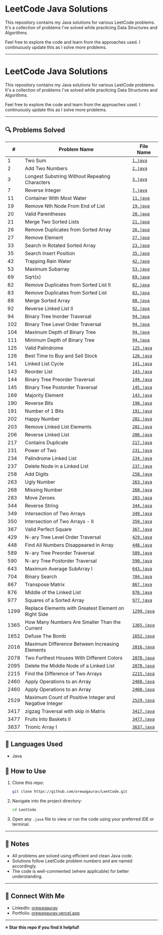 # LeetCode Java Solutions

This repository contains my Java solutions for various LeetCode problems. It's a collection of problems I’ve solved while practicing Data Structures and Algorithms.

Feel free to explore the code and learn from the approaches used. I continuously update this as I solve more problems.

---
# LeetCode Java Solutions

This repository contains my Java solutions for various LeetCode problems. It's a collection of problems I've solved while practicing Data Structures and Algorithms.

Feel free to explore the code and learn from the approaches used. I continuously update this as I solve more problems.

---

## 🔍 Problems Solved

| #   | Problem Name                                  | File Name     |
|-----|-----------------------------------------------|---------------|
| 1   | Two Sum                                       | [`1.java`](./1.java)      |
| 2   | Add Two Numbers                               | [`2.java`](./2.java)      |
| 3   | Longest Substring Without Repeating Characters| [`3.java`](./3.java)      |
| 7   | Reverse Integer                               | [`7.java`](./7.java)      |
| 11  | Container With Most Water                     | [`11.java`](./11.java)     |
| 19  | Remove Nth Node From End of List              | [`19.java`](./19.java)     |
| 20  | Valid Parentheses                             | [`20.java`](./20.java)     |
| 21  | Merge Two Sorted Lists                        | [`21.java`](./21.java)     |
| 26  | Remove Duplicates from Sorted Array           | [`26.java`](./26.java)     |
| 27  | Remove Element                                | [`27.java`](./27.java)     |
| 33  | Search in Rotated Sorted Array                | [`23.java`](./23.java)     |
| 35  | Search Insert Position                        | [`35.java`](./35.java)     |
| 42  | Trapping Rain Water                           | [`42.java`](./42.java)     |
| 53  | Maximum Subarray                              | [`53.java`](./53.java)     |
| 69  | Sqrt(x)                                       | [`69.java`](./69.java)     |
| 82  | Remove Duplicates from Sorted List II         | [`82.java`](./82.java)     |
| 83  | Remove Duplicates from Sorted List            | [`83.java`](./83.java)     |
| 88  | Merge Sorted Array                            | [`88.java`](./88.java)     |
| 92  | Reverse Linked List II                        | [`92.java`](./92.java)     |
| 94  | Binary Tree Inorder Traversal                 | [`94.java`](./94.java)     |
| 102 | Binary Tree Level Order Traversal             | [`94.java`](./94.java)     |
| 104 | Maximum Depth of Binary Tree                  | [`94.java`](./94.java)     |
| 111 | Minimum Depth of Binary Tree                  | [`94.java`](./94.java)     |
| 125 | Valid Palindrome                              | [`125.java`](./125.java)    |
| 126 | Best Time to Buy and Sell Stock               | [`126.java`](./126.java)    |
| 141 | Linked List Cycle                             | [`141.java`](./141.java)    |
| 143 | Reorder List                                  | [`143.java`](./143.java)    |
| 144 | Binary Tree Preorder Traversal                | [`144.java`](./144.java)    |
| 145 | Binary Tree Postorder Traversal               | [`145.java`](./145.java)    |
| 169 | Majority Element                              | [`143.java`](./143.java)    |
| 190 | Reverse Bits                                  | [`190.java`](./190.java)    |
| 191 | Number of 1 Bits                              | [`191.java`](./191.java)    |
| 202 | Happy Number                                  | [`202.java`](./202.java)    |
| 203 | Remove Linked List Elements                   | [`202.java`](./202.java)    |
| 206 | Reverse Linked List                           | [`206.java`](./206.java)    |
| 217 | Contains Duplicate                            | [`217.java`](./217.java)    |
| 231 | Power of Two                                  | [`231.java`](./231.java)    |
| 234 | Palindrome Linked List                        | [`234.java`](./234.java)    |
| 237 | Delete Node in a Linked List                  | [`237.java`](./237.java)    |
| 258 | Add Digits                                    | [`258.java`](./258.java)    |
| 263 | Ugly Number                                   | [`263.java`](./263.java)    |
| 268 | Missing Number                                | [`268.java`](./268.java)    |
| 283 | Move Zeroes                                   | [`283.java`](./283.java)    |
| 344 | Reverse String                                | [`344.java`](./344.java)    |
| 349 | Intersection of Two Arrays                    | [`349.java`](./349.java)    |
| 350 | Intersection of Two Arrays - II               | [`350.java`](./350.java)    |
| 367 | Valid Perfect Square                          | [`367.java`](./367.java)    |
| 429 | N-ary Tree Level Order Traversal              | [`429.java`](./429.java)    |
| 448 | Find All Numbers Disappeared in Array         | [`448.java`](./448.java)    |
| 589 | N-ary Tree Preorder Traversal                 | [`589.java`](./589.java)    |
| 590 | N-ary Tree Postorder Traversal                | [`590.java`](./590.java)    |
| 643 | Maximum Average SubArray I                    | [`643.java`](./643.java)    |
| 704 | Binary Search                                 | [`704.java`](./704.java)    |
| 867 | Transpose Matrix                              | [`867.java`](./867.java)    |
| 876 | Middle of the Linked List                     | [`876.java`](./876.java)    |
| 977 | Squares of a Sorted Array                     | [`977.java`](./977.java)    |
| 1299| Replace Elements with Greatest Element on Right Side | [`1299.java`](./1299.java)    |
| 1365| How Many Numbers Are Smaller Than the Current  | [`1365.java`](./1365.java)   |
| 1652| Defuse The Bomb                                | [`1652.java`](./1652.java)   |
| 2016| Maximum Difference Between Increasing Elements | [`2016.java`](./2016.java)   |
| 2078| Two Furthest Houses With Different Colors      | [`2078.java`](./2078.java)   |
| 2095| Delete the Middle Node of a Linked List        | [`2078.java`](./2078.java)   |
| 2215| Find the Difference of Two Arrays              | [`2215.java`](./2215.java)   |
| 2460| Apply Operations to an Array                   | [`2460.java`](./2460.java)   |
| 2460| Apply Operations to an Array                   | [`2460.java`](./2460.java)   |
| 2529| Maximum Count of Positive Integer and Negative Integer| [`2529.java`](./2529.java)   |
| 3417| zigzag Traversal with skip in Matrix           | [`3417.java`](./3417.java)   |
| 3477| Fruits Into Baskets II                         | [`3477.java`](./3477.java)   |
| 3637| Trionic Array I                                | [`3637.java`](./3637.java)   |

## 🧠 Languages Used

- Java

## 🚀 How to Use

1. Clone this repo:

   ```bash
   git clone https://github.com/orewagaurav/LeetCode.git
   ```

2. Navigate into the project directory:

   ```bash
   cd LeetCode
   ```

3. Open any `.java` file to view or run the code using your preferred IDE or terminal.

---

## 📌 Notes

- All problems are solved using efficient and clean Java code.
- Solutions follow LeetCode problem numbers and are named accordingly.
- The code is well-commented (where applicable) for better understanding.

---

## 🔗 Connect With Me

- LinkedIn: [orewagaurav](https://linkedin.com/in/orewagaurav)
- Portfolio: [orewagaurav.vercel.app](https://orewagaurav.vercel.app)

---

**⭐ Star this repo if you find it helpful!**
